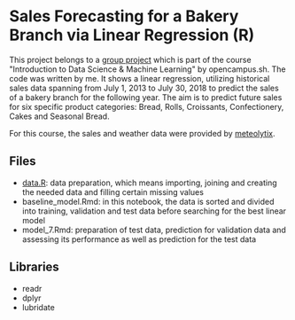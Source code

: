 # Sales Forecasting for a Bakery Branch via Linear Regression (R)

This project belongs to a [group project](https://github.com/annapuu/gruppe3) which is part of the course "Introduction to Data Science & Machine Learning" by opencampus.sh. The code was written by me. It shows a linear regression, utilizing historical sales data spanning from July 1, 2013 to July 30, 2018 to predict the sales of a bakery branch for the following year. The aim is to predict future sales for six specific product categories: Bread, Rolls, Croissants, Confectionery, Cakes and Seasonal Bread.

For this course, the sales and weather data were provided by [meteolytix](https://meteolytix.de/).

## Files
- [data.R](https://github.com/annapuu/linear-regression-bakery-sales/blob/main/data.R): data preparation, which means importing, joining and creating the needed data and filling certain missing values
- baseline_model.Rmd: in this notebook, the data is sorted and divided into training, validation and test data before searching for the best linear model
- model_7.Rmd: preparation of test data, prediction for validation data and assessing its performance as well as prediction for the test data

## Libraries
- readr
- dplyr
- lubridate
